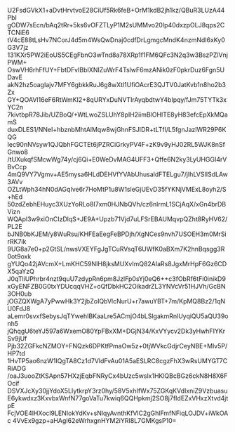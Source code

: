 U2FsdGVkX1+aDvtHrvtvoE28CiUf5Rk6feB+OrM1kdB2jh1kz/QBuR3LUzA44PbI
gODW7sEcn/bAq2tRr+5ks6vOFZTLyP1M2sUMMvo20Ip40dxzpOLJ8qps2CTCNiE6
tV4cE88tLsHv7NCorJ4d5m4WsQwDnaj0cdfDrLgmgcMndK4nzmNdI6xKy0G3V7jz
131KXr5PW2iEoUS5CEgFbnO3wTnd8a78XRp1f1FM6QFc3N2q3w3BszPZlVnjPWM+
OswVH6rhFfUY+FbtDFvIBbIXNIZuWrF4TslwF6mzANik0zF0pkrDuz6Fgn5UDavE
akN2hz5oagIajv7MFY6gbkkRuJ6g8wXtl1UfiOAcrE3QJTV0JatKvb1n8ho2b3Zx
GY+QOAVl16eF6RtWmKI2+8qURYxDuNVTIrAyqbdtwY4bIpqy/fJm75TYTk3xYC2n
7kivtbpR78Jib/UZBoQ/+WtLwoZSLUhY8pIH2iimBlOHITE8yH83efcEpXkMQamS
duxDLES1/NNeI+hbznbMhtAlMqw8wjGhnFSJIDR+tLTfl/L5fgnJazlWR29P6KQG
Iec90nNVsyw1QJQbhFGCTEt6jPZRCiGrkyPV4F+zK9v9yHJ02RL5WJK8nSfGnwo8
/tUXukqfSMcwWg74y/cj6Qi+E0WeDvMAG4UFF3+Qffe6N2ky3LyUHGGI4rVBvCcp
4mQ9VY7Vgmv+AE5mysa6HLdDEHVfYVAbUhusaldFTELgu7/jIhLVSIISdLAw3AVv
OZLtWph34hN0dAGqIve6r7HoMtP1u8W1sleGjUEvD35fYKNjVMExL8oyh2/S+hEd
50zdZebhEHuyc3XUzYoRLo8I7xm0HJNbQVh/cz6nlrmL1SCjAqX/xGn4brDBVizn
WQApl3w9xiOnCIzDlqS+JE9A+Upzb71Vjd7uLFSrEBAUMqvpQZht8RyHV62/PL2E
bJNB0bKJEM/y8WuRsu/KHFEaEegFeBPDjh/XgNCes9nvh7USOEH3m0MrSirRK7ik
9UG8a7e0+p2GtSL/nwsVXEYFgJgTCuRVsqT6UWfK0aBXm7K2hnBqsgg3R0ot9oxk
gYUQo42jAVcmX+LmKHC59NIH8jksMUXvImQ82AIaRs8JgxMrHpF6Gz6CDX5qaYzQ
J0qTliUPhrbr4nzt9quU7zdypRn6pm8JzlFp0sYj0eQ6++c3fObRf6tFi0inikD9
xGyENFZB0G0txYDUcqqVHZ+oQfDbkHC2OikadrZL3YNVcVr51HJVh/GcBN3OH0ub
jOGZQXWgA7yPwwHk3Y2jbZoIQbVlcNurU+r7awuYBT+7m/KpMQ8Bz2/1qNU0FdJ8
aLemr0svxfSebysJqTYwehIBKaaLre5ACmjO4bLSlgakmRnlUyqiQU5aQU39onh5
jQhqgU6teYJ597a6WxemO80YpFBxXM+DGjN34/KxVYycv2Dk3yHwhFIYKrSv9jUf
Pjb32ZGFkcNZMOY+FNQzk6DPKtfPmaOw5z+0tjWVkcGdjrCeyNBE+Mlv5P/HP7td
1HvTP5ao6nzW1IQgTA8Cz1d7VldFvAu01A5aESLRC8cgzFhX3wRsUMYGT7CRiADG
/oaJ3uooZtKSApn57HXzjEqbFNRyCx4bUzc5wslx1HKlQBcBGz6ckN8H8X6FOcif
DSVXJcXy30jjYdoX5LIytkrpY3rz0hy/58V5xhIfWx75ZGKqKVdIxniZ9Vzbuasu
E6ykwdxz3KxvbxWnfN77goVaTu7kwiq6QQHpkmj2SO8j7fIdEZxVHxzXtvd4jtpE
FcjVOE4lHXocl9LENIokYdKv+sNlqyAvnthKfVlC2gGhlFmfNFiqLOJDV+iWkOAc
4VvEx9gzp+aHAgI62eWrhxgnHYM2iYRI8L7GMKgsP10=
